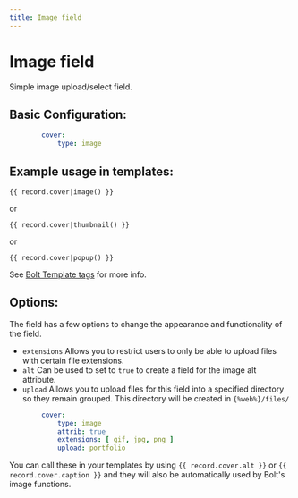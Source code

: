 ```yaml
---
title: Image field
---
```

Image field
===========

Simple image upload/select field.

## Basic Configuration:

```yaml
        cover:
            type: image
```

## Example usage in templates:

```twig
{{ record.cover|image() }}
```
or
```twig
{{ record.cover|thumbnail() }}
```
or
```twig
{{ record.cover|popup() }}
```
See [Bolt Template tags](../templating/twig-functionality) for more info.

## Options:

The field has a few options to change the appearance and functionality of the
field.

* `extensions` Allows you to restrict users to only be able to upload files with
  certain file extensions.
* `alt` Can be used to set to `true` to create a field for the image alt attribute.
* `upload` Allows you to upload files for this field into a specified directory
  so they remain grouped. This directory will be created in `{%web%}/files/`

```yaml
        cover:
            type: image
            attrib: true
            extensions: [ gif, jpg, png ]
            upload: portfolio
```

You can call these in your templates by using `{{ record.cover.alt }}`
or `{{ record.cover.caption }}` and they will also be automatically used by
Bolt's image functions.
